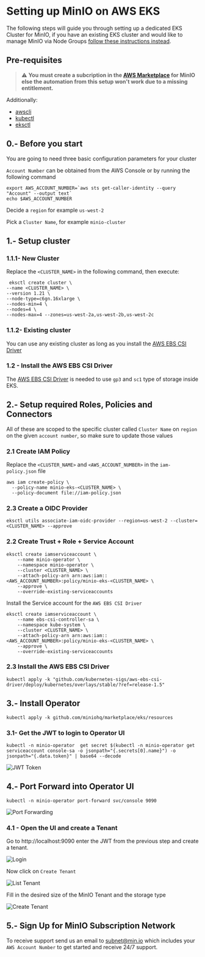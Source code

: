 # Setting up MinIO on AWS EKS

The following steps will guide you through setting up a dedicated EKS Cluster for MinIO, if you have an existing EKS
cluster and would like to manage MinIO via Node Groups [follow these instructions instead](https://github.com/minio/marketplace/blob/master/eks/existing-eks-cli-simple.md).

## Pre-requisites

> ⚠️ **You must create a subcription in the [AWS Marketplace](https://aws.amazon.com/marketplace/pp/prodview-smchi7bcs4nn4) for MinIO else the automation from this setup won't work due to a missing entitlement.**


Additionally:

* [awscli](https://aws.amazon.com/cli/)
* [kubectl](https://kubernetes.io/docs/tasks/tools/)
* [eksctl](https://eksctl.io/introduction/#installation)

## 0.- Before you start

You are going to need three basic configuration parameters for your cluster

`Account Number` can be obtained from the AWS Console or by running the following command

```shell
export AWS_ACCOUNT_NUMBER=`aws sts get-caller-identity --query "Account" --output text` 
echo $AWS_ACCOUNT_NUMBER
```

Decide a `region` for example `us-west-2`

Pick a `Cluster Name`, for example `minio-cluster`

## 1.- Setup cluster

### 1.1.1- New Cluster

Replace the `<CLUSTER_NAME>` in the following command, then execute:

```shell
 eksctl create cluster \
--name <CLUSTER_NAME> \
--version 1.21 \
--node-type=c6gn.16xlarge \
--nodes-min=4 \
--nodes=4 \
--nodes-max=4 --zones=us-west-2a,us-west-2b,us-west-2c
```

### 1.1.2- Existing cluster

You can use any existing cluster as long as you install
the [AWS EBS CSI Driver](https://github.com/kubernetes-sigs/aws-ebs-csi-driver)

### 1.2 - Install the AWS EBS CSI Driver

The [AWS EBS CSI Driver](https://github.com/kubernetes-sigs/aws-ebs-csi-driver) is needed to use `gp3` and `sc1` type of
storage inside EKS.

## 2.- Setup required Roles, Policies and Connectors

All of these are scoped to the specific cluster called `Cluster Name` on `region` on the given `account number`, so make
sure to update those values

### 2.1 Create IAM Policy

Replace the `<CLUSTER_NAME>` and `<AWS_ACCOUNT_NUMBER>` in the `iam-policy.json` file

```shell
aws iam create-policy \
  --policy-name minio-eks-<CLUSTER_NAME> \
  --policy-document file://iam-policy.json
```

### 2.3 Create a OIDC Provider

```shell
eksctl utils associate-iam-oidc-provider --region=us-west-2 --cluster=<CLUSTER_NAME> --approve
```

### 2.2 Create Trust + Role + Service Account

```shell
eksctl create iamserviceaccount \
    --name minio-operator \
    --namespace minio-operator \
    --cluster <CLUSTER_NAME> \
    --attach-policy-arn arn:aws:iam::<AWS_ACCOUNT_NUMBER>:policy/minio-eks-<CLUSTER_NAME> \
    --approve \
    --override-existing-serviceaccounts
```

Install the Service account for the `AWS EBS CSI Driver`

```shell
eksctl create iamserviceaccount \
    --name ebs-csi-controller-sa \
    --namespace kube-system \
    --cluster <CLUSTER_NAME> \
    --attach-policy-arn arn:aws:iam::<AWS_ACCOUNT_NUMBER>:policy/minio-eks-<CLUSTER_NAME> \
    --approve \
    --override-existing-serviceaccounts
```

### 2.3 Install the AWS EBS CSI Driver

```shell
kubectl apply -k "github.com/kubernetes-sigs/aws-ebs-csi-driver/deploy/kubernetes/overlays/stable/?ref=release-1.5"
```

## 3.- Install Operator

```shell
kubectl apply -k github.com/miniohq/marketplace/eks/resources 
```

### 3.1- Get the JWT to login to Operator UI

```shell
kubectl -n minio-operator  get secret $(kubectl -n minio-operator get serviceaccount console-sa -o jsonpath="{.secrets[0].name}") -o jsonpath="{.data.token}" | base64 --decode 
```

![JWT Token](images/jwt.png)

## 4.- Port Forward into Operator UI

```shell
kubectl -n minio-operator port-forward svc/console 9090
```

![Port Forwarding](images/port-forward.png)

### 4.1 - Open the UI and create a Tenant

Go to http://localhost:9090 enter the JWT from the previous step and create a tenant.

![Login](images/login.png)

Now click on `Create Tenant`

![List Tenant](images/tenant-list.png)

Fill in the desired size of the MinIO Tenant and the storage type

![Create Tenant](images/create-tenant.png)

## 5.- Sign Up for MinIO Subscription Network

To receive support send us an email to subnet@min.io which includes your `AWS Account Number` to get started and receive
24/7 support.
